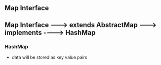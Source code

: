 ## Map Interface
## Map Interface ---> extends AbstractMap ---> implements ----> HashMap

### HashMap
* data will be stored as key value pairs
